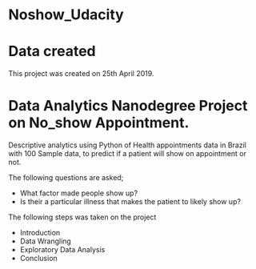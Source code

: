 # Noshow_Udacity

# Data created
This project was created on 25th April 2019.

# Data Analytics Nanodegree Project on No_show Appointment.
Descriptive analytics using Python of Health appointments data in Brazil with 100 Sample data, to predict if a patient will show on appointment or not.

The following questions are asked;
* What factor made people show up?
* Is their a particular illness that makes the patient to likely show up?

The following steps was taken on the project

* Introduction
* Data Wrangling
* Exploratory Data Analysis
* Conclusion


